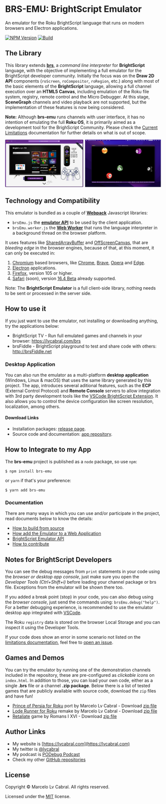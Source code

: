 # BRS-EMU: BrightScript Emulator

An emulator for the Roku BrightScript language that runs on modern browsers and Electron applications.

[![NPM Version](https://badge.fury.io/js/brs-emu.svg?style=flat)](https://npmjs.org/package/brs-emu)
[![Build](https://github.com/lvcabral/brs-emu/actions/workflows/webpack.yml/badge.svg)](https://github.com/lvcabral/brs-emu/actions/workflows/webpack.yml)

## The Library

This library extends [**brs**](https://github.com/sjbarag/brs), a _command line interpreter_ for **BrightScript** language, with the objective of implementing a full emulator for the BrightScript developer community. Initially the focus was on the **Draw 2D API** components (`roScreen`, `roCompositor`, `roRegion`, etc.) along with most of the basic elements of the **BrightScript** language, allowing a full channel execution over an **HTML5 Canvas**, including emulation of the Roku file system, registry, remote control and the Micro Debugger. At this stage, **SceneGraph** channels and video playback are not supported, but the implementation of these features is now being considered.

**Note:** Although **brs-emu** runs channels with user interface, it has no intention of emulating the full **Roku OS**, it is primarily aimed as a development tool for the BrighScript Community. Please check the [Current Limitations](docs/limitations.md) documentation for further details on what is out of scope.

<p align="center">
<img alt="Emulator Web and Desktop" src="docs/images/screenshots.png?raw=true"/>
</p>

## Technology and Compatibility

This emulator is bundled as a couple of **[Webpack](https://webpack.js.org/)** Javascript libraries: 
- `brsEmu.js` the **[emulator API](docs/emulator-api.md)** to be used by the client application.
- `brsEmu.worker.js` the **[Web Worker](https://developer.mozilla.org/en-US/docs/Web/API/Web_Workers_API/Using_web_workers)** that runs the language interpreter in a background thread on the browser platform.

It uses features like [SharedArrayBuffer](https://developer.mozilla.org/en-US/docs/Web/JavaScript/Reference/Global_Objects/SharedArrayBuffer) and [OffScreenCanvas](https://developer.mozilla.org/en-US/docs/Web/API/OffscreenCanvas), that are _bleeding edge_ in the browser engines, because of that, at this moment, it can only be executed in:
1. [Chromium](https://www.chromium.org/Home) based browsers, like [Chrome](https://www.google.com/chrome/), [Brave](https://brave.com/download/), [Opera](https://www.opera.com/) and [Edge](https://www.microsoft.com/en-us/edge).
1. [Electron](https://electronjs.org/) applications.
1. [Firefox](https://firefox.com), version 105 or higher.
1. [Safari](https://www.apple.com/safari/) (soon), version [16.4 Beta](https://developer.apple.com/safari/resources/) already supported. 

Note: The **BrightScript Emulator** is a full client-side library, nothing needs to be sent or processed in the server side.

 ## How to use it

If you just want to use the emulator, not installing or downloading anything, try the applications below:

* BrightScript TV - Run full emulated games and channels in your browser: https://lvcabral.com/brs
* brsFiddle - BrightScript playground to test and share code with others: http://brsFiddle.net

### Desktop Application

You can also run the emulator as a multi-platform **desktop application** (Windows, Linux & macOS) that uses the same library generated by this project. The app, introduces several aditional features, such as the **ECP** (External Control Protocol) and **Remote Console** servers to allow integration with 3rd party development tools like the [VSCode BrightScript Extension](https://marketplace.visualstudio.com/items?itemName=celsoaf.brightscript). It also allows you to control the device configuration like screen resolution, localization, among others.

#### Download Links

- Installation packages: [release page](https://github.com/lvcabral/brs-emu/releases). 
- Source code and documentation: [app repository](https://github.com/lvcabral/brs-emu-app).

## How to Integrate to my App
The **brs-emu** project is published as a `node` package, so use `npm`:

```shell
$ npm install brs-emu
```

or `yarn` if that's your preference:

```shell
$ yarn add brs-emu
```

### Documentation

There are many ways in which you can use and/or participate in the project, read documents below to know the details:

* [How to build from source](docs/build-from-source.md)
* [How add the Emulator to a Web Application](docs/integrating.md)
* [BrightScript Emulator API](docs/emulator-api.md)
* [How to contribute](docs/contributing.md)

## Notes for BrightScript Developers

You can see the debug messages from `print` statements in your code using the _browser or desktop app console_, just make sure you open the _Developer Tools (Ctrl+Shift+i)_ before loading your channel package or brs file. Exceptions from the emulator will be shown there too. 

If you added a break point (stop) in your code, you can also debug using the _browser console_, just send the commands using: `brsEmu.debug("help")`. For a better debugging experience, is recommended to use the emulator desktop app integrated with [VSCode](https://marketplace.visualstudio.com/items?itemName=celsoaf.brightscript).

The Roku `registry` data is stored on the browser Local Storage and you can inspect it using the Developer Tools.

If your code does show an error in some scenario not listed on the [limitations documentation](docs/limitations.md), feel free to [open an issue](https://github.com/lvcabral/brs-emu/issues).

## Games and Demos

You can try the emulator by running one of the demonstration channels included in the repository, these are pre-configured as _clickable icons_ on `index.html`. In addition to those, you can load your own code, either as a single **.brs** file or a channel **.zip package**. Below there is a list of tested games that are publicly available with source code, download the `zip` files and have fun!

*   [Prince of Persia for Roku](https://github.com/lvcabral/Prince-of-Persia-Roku) port by Marcelo Lv Cabral - Download [zip file](https://github.com/lvcabral/Prince-of-Persia-Roku/releases/download/v0.18.3778/Prince-of-Persia-Roku-018.zip)
*   [Lode Runner for Roku](https://github.com/lvcabral/Lode-Runner-Roku) remake by Marcelo Lv Cabral - Download [zip file](https://github.com/lvcabral/Lode-Runner-Roku/releases/download/v0.18.707/Lode-Runner-Roku-018.zip)
*   [Retaliate](https://github.com/lvcabral/retaliate-roku) game by Romans I XVI - Download [zip file](https://github.com/lvcabral/retaliate-roku/releases/download/v1.7.0-emu/retaliate-brs-emu.zip)

## Author Links

- My website is [https://lvcabral.com](https://lvcabral.com)
- My twitter is [@lvcabral](https://twitter.com/lvcabral)
- My podcast is [PODebug Podcast](http://podebug.com)
- Check my other [GitHub repositories ](https://github.com/lvcabral)

## License

Copyright © Marcelo Lv Cabral. All rights reserved.

Licensed under the [MIT](LICENSE) license.
